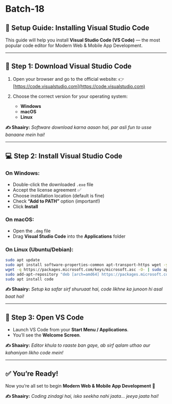 # Batch-18

## 🚀 Setup Guide: Installing Visual Studio Code

This guide will help you install **Visual Studio Code (VS Code)** — the most popular code editor for Modern Web & Mobile App Development.

---

## 🔧 Step 1: Download Visual Studio Code

1. Open your browser and go to the official website:
   👉 [https://code.visualstudio.com](https://code.visualstudio.com)

2. Choose the correct version for your operating system:

   * **Windows**
   * **macOS**
   * **Linux**


**✍️ Shaairy:**
*Software download karna aasan hai,
par asli fun to usse banaane mein hai!*

---

## 💻 Step 2: Install Visual Studio Code

### On **Windows**:

* Double-click the downloaded `.exe` file
* Accept the license agreement ✅
* Choose installation location (default is fine)
* Check **“Add to PATH”** option (important!)
* Click **Install**


### On **macOS**:

* Open the `.dmg` file
* Drag **Visual Studio Code** into the **Applications** folder


### On **Linux (Ubuntu/Debian)**:

```bash
sudo apt update
sudo apt install software-properties-common apt-transport-https wget -y
wget -q https://packages.microsoft.com/keys/microsoft.asc -O- | sudo apt-key add -
sudo add-apt-repository "deb [arch=amd64] https://packages.microsoft.com/repos/vscode stable main"
sudo apt install code
```


**✍️ Shaairy:**
*Setup ka safar sirf shuruaat hai,
code likhne ka junoon hi asal baat hai!*

---

## 🎨 Step 3: Open VS Code

* Launch VS Code from your **Start Menu / Applications**.
* You’ll see the **Welcome Screen**.


**✍️ Shaairy:**
*Editor khula to raaste ban gaye,
ab sirf qalam uthao aur kahaniyan likho code mein!*

---

## ✅ You’re Ready!

Now you’re all set to begin **Modern Web & Mobile App Development** 🚀

**✍️ Shaairy:**
*Coding zindagi hai,
isko seekha nahi jaata… jeeya jaata hai!*
